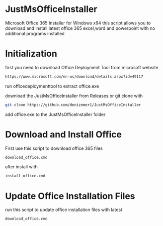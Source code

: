 # JustMsOfficeInstaller

Microsoft Office 365 Installer for Windows x64
this script allows you to download and install latest office 365 excel,word and powerpoint with no additional programs installed

# Initialization

first you need to download Office Deployment Tool from microsoft website
```bash
https://www.microsoft.com/en-us/download/details.aspx?id=49117
```
run officedeploymenttool to extract office.exe

download the JustMsOfficeInstaller from Releases or git clone with
```bash
git clone https://github.com/denizomer1/JustMsOfficeInstaller
```

add office.exe to the JustMsOfficeInstaller folder

# Download and Install Office

First use this script to download office 365 files
```bash
download_office.cmd
```
after install with
```bash
install_office.cmd
```
# Update Office Installation Files
run this script to update office installation files with latest
```bash
download_office.cmd
```
